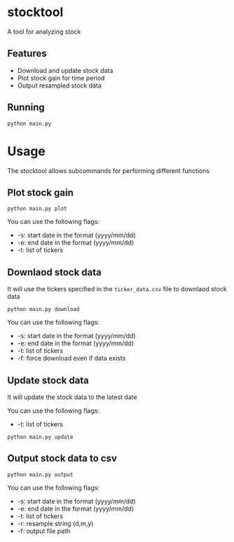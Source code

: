# stocktool
A tool for analyzing stock

## Features
-   Download and update stock data
-   Plot stock gain for time period
-   Output resampled stock data

## Running

```
python main.py
```

# Usage

The stocktool allows subcommands for performing different functions

## Plot stock gain

```
python main.py plot
```

You can use the following flags:

-   -s: start date in the format (yyyy/mm/dd)
-   -e: end date in the format (yyyy/mm/dd)
-   -t: list of tickers

## Downlaod stock data

It will use the tickers specified in the `ticker_data.csv` file to downlaod stock data

```
python main.py download
```

You can use the following flags:

-   -s: start date in the format (yyyy/mm/dd)
-   -e: end date in the format (yyyy/mm/dd)
-   -t: list of tickers
-   -f: force download even if data exists

## Update stock data

It will update the stock data to the latest date

You can use the following flags:

-   -t: list of tickers

```
python main.py update
```

## Output stock data to csv

```
python main.py output
```

You can use the following flags:

-   -s: start date in the format (yyyy/mm/dd)
-   -e: end date in the format (yyyy/mm/dd)
-   -t: list of tickers
-   -r: resample string (d,m,y)
-   -f: output file path